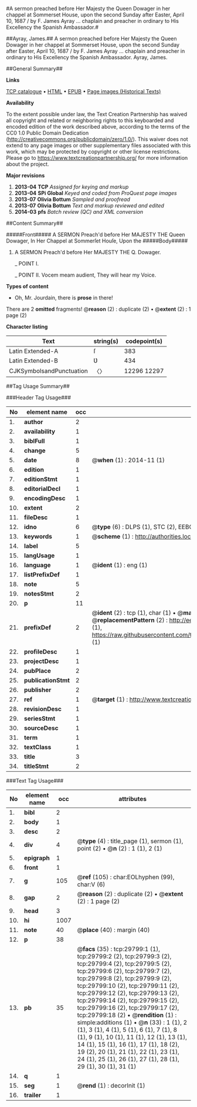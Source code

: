 #A sermon preached before Her Majesty the Queen Dowager in her chappel at Sommerset House, upon the second Sunday after Easter, April 10, 1687 / by F. James Ayray ... chaplain and preacher in ordinary to His Excellency the Spanish Ambassador.#

##Ayray, James.##
A sermon preached before Her Majesty the Queen Dowager in her chappel at Sommerset House, upon the second Sunday after Easter, April 10, 1687 / by F. James Ayray ... chaplain and preacher in ordinary to His Excellency the Spanish Ambassador.
Ayray, James.

##General Summary##

**Links**

[TCP catalogue](http://www.ota.ox.ac.uk/tcp/)  • 
[HTML](http://tei.it.ox.ac.uk/tcp/Texts-HTML/free/A69/A69500.html)  • 
[EPUB](http://tei.it.ox.ac.uk/tcp/Texts-EPUB/free/A69/A69500.epub) • 
[Page images (Historical Texts)](https://historicaltexts.jisc.ac.uk/eebo-26642745e)

**Availability**

To the extent possible under law, the Text Creation Partnership has waived all copyright and related or neighboring rights to this keyboarded and encoded edition of the work described above, according to the terms of the CC0 1.0 Public Domain Dedication (http://creativecommons.org/publicdomain/zero/1.0/). This waiver does not extend to any page images or other supplementary files associated with this work, which may be protected by copyright or other license restrictions. Please go to https://www.textcreationpartnership.org/ for more information about the project.

**Major revisions**

1. __2013-04__ __TCP__ *Assigned for keying and markup*
1. __2013-04__ __SPi Global__ *Keyed and coded from ProQuest page images*
1. __2013-07__ __Olivia Bottum__ *Sampled and proofread*
1. __2013-07__ __Olivia Bottum__ *Text and markup reviewed and edited*
1. __2014-03__ __pfs__ *Batch review (QC) and XML conversion*

##Content Summary##

#####Front#####
A SERMON Preach'd before Her MAJESTY THE Queen Dowager, In Her Chappel at Sommerſet Houſe, Upon the 
#####Body#####

1. A SERMON Preach'd before Her MAJESTY THE Q. Dowager.

    _ POINT I.

    _ POINT II. Vocem meam audient, They will hear my Voice.

**Types of content**

  * Oh, Mr. Jourdain, there is **prose** in there!

There are 2 **omitted** fragments! 
 @__reason__ (2) : duplicate (2)  •  @__extent__ (2) : 1 page (2)

**Character listing**


|Text|string(s)|codepoint(s)|
|---|---|---|
|Latin Extended-A|ſ|383|
|Latin Extended-B|Ʋ|434|
|CJKSymbolsandPunctuation|〈〉|12296 12297|

##Tag Usage Summary##

###Header Tag Usage###

|No|element name|occ|attributes|
|---|---|---|---|
|1.|__author__|2||
|2.|__availability__|1||
|3.|__biblFull__|1||
|4.|__change__|5||
|5.|__date__|8| @__when__ (1) : 2014-11 (1)|
|6.|__edition__|1||
|7.|__editionStmt__|1||
|8.|__editorialDecl__|1||
|9.|__encodingDesc__|1||
|10.|__extent__|2||
|11.|__fileDesc__|1||
|12.|__idno__|6| @__type__ (6) : DLPS (1), STC (2), EEBO-CITATION (1), OCLC (1), VID (1)|
|13.|__keywords__|1| @__scheme__ (1) : http://authorities.loc.gov/ (1)|
|14.|__label__|5||
|15.|__langUsage__|1||
|16.|__language__|1| @__ident__ (1) : eng (1)|
|17.|__listPrefixDef__|1||
|18.|__note__|5||
|19.|__notesStmt__|2||
|20.|__p__|11||
|21.|__prefixDef__|2| @__ident__ (2) : tcp (1), char (1)  •  @__matchPattern__ (2) : ([0-9\-]+):([0-9IVX]+) (1), (.+) (1)  •  @__replacementPattern__ (2) : http://eebo.chadwyck.com/downloadtiff?vid=$1&page=$2 (1), https://raw.githubusercontent.com/textcreationpartnership/Texts/master/tcpchars.xml#$1 (1)|
|22.|__profileDesc__|1||
|23.|__projectDesc__|1||
|24.|__pubPlace__|2||
|25.|__publicationStmt__|2||
|26.|__publisher__|2||
|27.|__ref__|1| @__target__ (1) : http://www.textcreationpartnership.org/docs/. (1)|
|28.|__revisionDesc__|1||
|29.|__seriesStmt__|1||
|30.|__sourceDesc__|1||
|31.|__term__|1||
|32.|__textClass__|1||
|33.|__title__|3||
|34.|__titleStmt__|2||


###Text Tag Usage###

|No|element name|occ|attributes|
|---|---|---|---|
|1.|__bibl__|2||
|2.|__body__|1||
|3.|__desc__|2||
|4.|__div__|4| @__type__ (4) : title_page (1), sermon (1), point (2)  •  @__n__ (2) : 1 (1), 2 (1)|
|5.|__epigraph__|1||
|6.|__front__|1||
|7.|__g__|105| @__ref__ (105) : char:EOLhyphen (99), char:V (6)|
|8.|__gap__|2| @__reason__ (2) : duplicate (2)  •  @__extent__ (2) : 1 page (2)|
|9.|__head__|3||
|10.|__hi__|1007||
|11.|__note__|40| @__place__ (40) : margin (40)|
|12.|__p__|38||
|13.|__pb__|35| @__facs__ (35) : tcp:29799:1 (1), tcp:29799:2 (2), tcp:29799:3 (2), tcp:29799:4 (2), tcp:29799:5 (2), tcp:29799:6 (2), tcp:29799:7 (2), tcp:29799:8 (2), tcp:29799:9 (2), tcp:29799:10 (2), tcp:29799:11 (2), tcp:29799:12 (2), tcp:29799:13 (2), tcp:29799:14 (2), tcp:29799:15 (2), tcp:29799:16 (2), tcp:29799:17 (2), tcp:29799:18 (2)  •  @__rendition__ (1) : simple:additions (1)  •  @__n__ (33) : 1 (1), 2 (1), 3 (1), 4 (1), 5 (1), 6 (1), 7 (1), 8 (1), 9 (1), 10 (1), 11 (1), 12 (1), 13 (1), 14 (1), 15 (1), 16 (1), 17 (1), 18 (2), 19 (2), 20 (1), 21 (1), 22 (1), 23 (1), 24 (1), 25 (1), 26 (1), 27 (1), 28 (1), 29 (1), 30 (1), 31 (1)|
|14.|__q__|1||
|15.|__seg__|1| @__rend__ (1) : decorInit (1)|
|16.|__trailer__|1||

